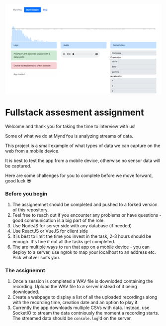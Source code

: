![Screenshot](screenshot.png)

# Fullstack assesment assignment

Welcome and thank you for taking the time to interview with us!

Some of what we do at MyndYou is analyzing streams of data.

This project is a small example of what types of data we can capture on the web from a mobile device.

It is best to test the app from a mobile device, otherwise no sensor data will be captured.

Here are some challenges for you to complete before we move forward, good luck 😎

### Before you begin
1. The assignemnet should be completed and pushed to a forked version of this repository.
1. Feel free to reach out if you encounter any problems or have questions - good communication is a big part of the role.
1. Use NodeJS for server side with any database (if needed)
1. Use ReactJS or VueJS for client side
1. It is best to limit the time you invest in the task, 2-3 hours should be enough. It's fine if not all the tasks get completed.
1. The are multiple ways to run that app on a mobile device - you can deploy to a server, use ngrok to map your localhost to an address etc. Pick whatver suits you.

### The assignemnt
1. Once a session is completed a WAV file is downloded containing the recording. Upload the WAV file to a server instead of it being downloaded.
1. Create a webpage to display a list of all the uploaded recordings along with the recording time, creation date and an option to play it.
1. Currently the app downloads multiple CSVs with data. Instead, use SocketIO to stream the data contniously the moment a recording starts. The streamed data should be `console.log`'d on the server.
